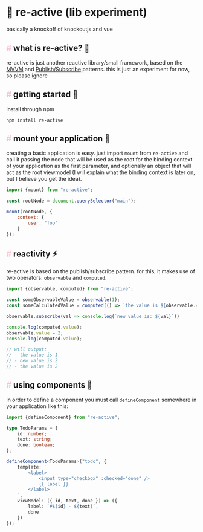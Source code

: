 # 🧪 re-active (lib experiment)

basically a knockoff of knockoutjs and vue

## <span style="color: pink">#</span> what is re-active? 🤔

re-active is just another reactive library/small framework, based on the [MVVM](https://www.google.com/search?q=mvvm) and [Publish/Subscribe](https://www.google.com/search?q=publish+subscribe+pattern) patterns. this is just an experiment for now, so please ignore

## <span style="color: pink">#</span> getting started 🏇

install through npm

```
npm install re-active
```

## <span style="color: pink">#</span> mount your application 🚀

creating a basic application is easy. just import `mount` from `re-active` and call it passing the node that will be used as the root for the binding context of your application as the first parameter, and optionally an object that will act as the root viewmodel (I will explain what the binding context is later on, but I believe you get the idea).

```JavaScript
import {mount} from "re-active";

const rootNode = document.querySelector("main");

mount(rootNode, {
    context: {
        user: "foo"
    }
});
```

## <span style="color: pink">#</span> reactivity ⚡

re-active is based on the publish/subscribe pattern. for this, it makes use of two operators: `observable` and `computed`.

```javascript
import {observable, computed} from "re-active";

const someObservableValue = observable(1);
const someCalculatedValue = computed(() => `the value is ${observable.value}`)

observable.subscribe(val => console.log(`new value is: ${val}`))

console.log(computed.value);
observable.value = 2;
console.log(computed.value);

// will output:
// - the value is 1
// - new value is 2
// - the value is 2
```

## <span style="color: pink">#</span> using components 🧩

in order to define a component you must call `defineComponent` somewhere in your application like this: 

```typescript
import {defineComponent} from "re-active";

type TodoParams = {
    id: number;
    text: string;
    done: boolean;
};

defineComponent<TodoParams>("todo", {
    template: `
        <label>
            <input type="checkbox" :checked="done" />
            {{ label }}
        </label>
    `,
    viewModel: ({ id, text, done }) => ({
        label: `#${id} - ${text}`,
        done
    })
});
```
